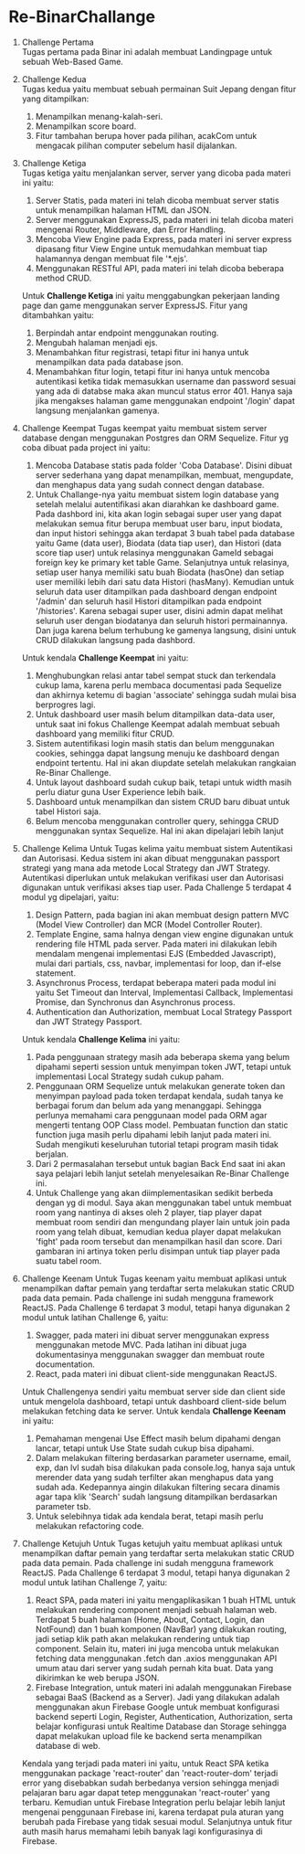 # Re-BinarChallange
1. Challenge Pertama<br>
Tugas pertama pada Binar ini adalah membuat Landingpage untuk sebuah Web-Based Game.<br>
2. Challenge Kedua<br>
Tugas kedua yaitu membuat sebuah permainan Suit Jepang dengan fitur yang ditampilkan:<br>
    1. Menampilkan menang-kalah-seri.<br>
    2. Menampilkan score board.<br>
    3. Fitur tambahan berupa hover pada pilihan, acakCom untuk mengacak pilihan computer sebelum hasil dijalankan.<br>
3. Challenge Ketiga<br>
Tugas ketiga yaitu menjalankan server, server yang dicoba pada materi ini yaitu:
    1. Server Statis, pada materi ini telah dicoba membuat server statis untuk menampilkan halaman HTML dan JSON.
    2. Server menggunakan ExpressJS, pada materi ini telah dicoba materi mengenai Router, Middleware, dan Error Handling.
    3. Mencoba View Engine pada Express, pada materi ini server express dipasang fitur View Engine untuk memudahkan membuat tiap halamannya dengan membuat file '*.ejs'.
    4. Menggunakan RESTful API, pada materi ini telah dicoba beberapa method CRUD.

    Untuk **Challenge Ketiga** ini yaitu menggabungkan pekerjaan landing page dan game menggunakan server ExpressJS. Fitur yang ditambahkan yaitu:
    1. Berpindah antar endpoint menggunakan routing.
    2. Mengubah halaman menjadi ejs.
    3. Menambahkan fitur registrasi, tetapi fitur ini hanya untuk menampilkan data pada database json.
    4. Menambahkan fitur login, tetapi fitur ini hanya untuk mencoba autentikasi ketika tidak memasukkan username dan password sesuai yang ada di databse maka akan muncul status error 401. Hanya saja jika mengakses halaman game menggunakan endpoint '/login' dapat langsung menjalankan gamenya.
4. Challenge Keempat
Tugas keempat yaitu membuat sistem server database dengan menggunakan Postgres dan ORM Sequelize. Fitur yg coba dibuat pada project ini yaitu:
    1. Mencoba Database statis pada folder 'Coba Database'. Disini dibuat server sederhana yang dapat menampilkan, membuat, mengupdate, dan menghapus data yang sudah connect dengan database.
    2. Untuk Challange-nya yaitu membuat sistem login database yang setelah melalui autentifikasi akan diarahkan ke dashboard game. Pada dashbord ini, kita akan login sebagai super user yang dapat melakukan semua fitur berupa membuat user baru, input biodata, dan input histori sehingga akan terdapat 3 buah tabel pada database yaitu Game (data user), Biodata (data tiap user), dan Histori (data score tiap user) untuk relasinya menggunakan GameId sebagai foreign key ke primary ket table Game. Selanjutnya untuk relasinya, setiap user hanya memiliki satu buah Biodata (hasOne) dan setiap user memiliki lebih dari satu data Histori (hasMany). Kemudian untuk seluruh data user ditampilkan pada dashboard dengan endpoint '/admin' dan seluruh hasil Histori ditampilkan pada endpoint '/histories'. Karena sebagai super user, disini admin dapat melihat seluruh user dengan biodatanya dan seluruh histori permainannya. Dan juga karena belum terhubung ke gamenya langsung, disini untuk CRUD dilakukan langsung pada dashbord.
    
    Untuk kendala **Challenge Keempat** ini yaitu:
    1. Menghubungkan relasi antar tabel sempat stuck dan terkendala cukup lama, karena perlu membaca documentasi pada Sequelize dan akhirnya ketemu di bagian 'associate' sehingga sudah mulai bisa berprogres lagi.
    2. Untuk dashboard user masih belum ditampilkan data-data user, untuk saat ini fokus Challenge Keempat adalah membuat sebuah dashboard yang memiliki fitur CRUD.
    3. Sistem autentifikasi login masih statis dan belum menggunakan cookies, sehingga dapat langsung menuju ke dashboard dengan endpoint tertentu. Hal ini akan diupdate setelah melakukan rangkaian Re-Binar Challenge.
    4. Untuk layout dashboard sudah cukup baik, tetapi untuk width masih perlu diatur guna User Experience lebih baik.
    5. Dashboard untuk menampilkan dan sistem CRUD baru dibuat untuk tabel Histori saja.
    6. Belum mencoba menggunakan controller query, sehingga CRUD menggunakan syntax Sequelize. Hal ini akan dipelajari lebih lanjut
5. Challenge Kelima
Untuk Tugas kelima yaitu membuat sistem Autentikasi dan Autorisasi. Kedua sistem ini akan dibuat menggunakan passport strategi yang mana ada metode Local Strategy dan JWT Strategy. Autentikasi diperlukan untuk melakukan verifikasi user dan Autorisasi digunakan untuk verifikasi akses tiap user. Pada Challenge 5 terdapat 4 modul yg dipelajari, yaitu:
    1. Design Pattern, pada bagian ini akan membuat design pattern MVC (Model View Controller) dan MCR (Model Controller Router).
    2. Template Engine, sama halnya dengan view engine digunakan untuk rendering file HTML pada server. Pada materi ini dilakukan lebih mendalam mengenai implementasi EJS (Embedded Javascript), mulai dari partials, css, navbar, implementasi for loop, dan if-else statement.
    3. Asynchronus Process, terdapat beberapa materi pada modul ini yaitu Set Timeout dan Interval, Implementasi Callback, Implementasi Promise, dan Synchronus dan Asynchronus process.
    4. Authentication dan Authorization, membuat Local Strategy Passport dan JWT Strategy Passport.
    
    Untuk kendala **Challenge Kelima** ini yaitu:
    1. Pada penggunaan strategy masih ada beberapa skema yang belum dipahami seperti session untuk menyimpan token JWT, tetapi untuk implementasi Local Strategy sudah cukup paham.
    2. Penggunaan ORM Sequelize untuk melakukan generate token dan menyimpan payload pada token terdapat kendala, sudah tanya ke berbagai forum dan belum ada yang menanggapi. Sehingga perlunya memahami cara penggunaan model pada ORM agar mengerti tentang OOP Class model. Pembuatan function dan static function juga masih perlu dipahami lebih lanjut pada materi ini. Sudah mengikuti keseluruhan tutorial tetapi program masih tidak berjalan.
    3. Dari 2 permasalahan tersebut untuk bagian Back End saat ini akan saya pelajari lebih lanjut setelah menyelesaikan Re-Binar Challenge ini.
    4. Untuk Challenge yang akan diimplementasikan sedikit berbeda dengan yg di modul. Saya akan menggunakan tabel untuk membuat room yang nantinya di akses oleh 2 player, tiap player dapat membuat room sendiri dan mengundang player lain untuk join pada room yang telah dibuat, kemudian kedua player dapat melakukan 'fight' pada room tersebut dan menampilkan hasil dan score. Dari gambaran ini artinya token perlu disimpan untuk tiap player pada suatu tabel room.
6. Challenge Keenam
Untuk Tugas keenam yaitu membuat aplikasi untuk menampilkan daftar pemain yang terdaftar serta melakukan static CRUD pada data pemain. Pada challenge ini sudah mengguna framework ReactJS. Pada Challenge 6 terdapat 3 modul, tetapi hanya digunakan 2 modul untuk latihan Challenge 6, yaitu:
    1. Swagger, pada materi ini dibuat server menggunakan express menggunakan metode MVC. Pada latihan ini dibuat juga dokumentasinya menggunakan swagger dan membuat route documentation.
    2. React, pada materi ini dibuat client-side menggunakan ReactJS.

    Untuk Challengenya sendiri yaitu membuat server side dan client side untuk mengelola dashboard, tetapi untuk dashboard client-side belum melakukan fetching data ke server. Untuk kendala **Challenge Keenam** ini yaitu:
    1. Pemahaman mengenai Use Effect masih belum dipahami dengan lancar, tetapi untuk Use State sudah cukup bisa dipahami.
    2. Dalam melakukan filtering berdasarkan parameter username, email, exp, dan lvl sudah bisa dilakukan pada console.log, hanya saja untuk merender data yang sudah terfilter akan menghapus data yang sudah ada. Kedepannya aingin dilakukan filtering secara dinamis agar tapa klik 'Search' sudah langsung ditampilkan berdasarkan parameter tsb.
    3. Untuk selebihnya tidak ada kendala berat, tetapi masih perlu melakukan refactoring code.
7. Challenge Ketujuh
Untuk Tugas ketujuh yaitu membuat aplikasi untuk menampilkan daftar pemain yang terdaftar serta melakukan static CRUD pada data pemain. Pada challenge ini sudah mengguna framework ReactJS. Pada Challenge 6 terdapat 3 modul, tetapi hanya digunakan 2 modul untuk latihan Challenge 7, yaitu:
    1. React SPA, pada materi ini yaitu mengaplikasikan 1 buah HTML untuk melakukan rendering component menjadi sebuah halaman web. Terdapat 5 buah halaman (Home, About, Contact, Login, dan NotFound) dan 1 buah komponen (NavBar) yang dilakukan routing, jadi setiap klik path akan melakukan rendering untuk tiap component. Selain itu, materi ini juga mencoba untuk melakukan fetching data menggunakan .fetch dan .axios menggunakan API umum atau dari server yang sudah pernah kita buat. Data yang dikirimkan ke web berupa JSON.
    2. Firebase Integration, untuk materi ini adalah menggunakan Firebase sebagai BaaS (Backend as a Server). Jadi yang dilakukan adalah menggunakan akun Firebase Google untuk membuat konfigurasi backend seperti Login, Register, Authentication, Authorization, serta belajar konfigurasi untuk Realtime Database dan Storage sehingga dapat melakukan upload file ke backend serta menampilkan database di web.
       
    Kendala yang terjadi pada materi ini yaitu, untuk React SPA ketika menggunakan package 'react-router' dan 'react-router-dom' terjadi error yang disebabkan sudah berbedanya version sehingga menjadi pelajaran baru agar dapat tetep menggunakan 'react-router' yang terbaru. Kemudian untuk Firebase Integration perlu belajar lebih lanjut mengenai penggunaan Firebase ini, karena terdapat pula aturan yang berubah pada Firebase yang tidak sesuai modul. Selanjutnya untuk fitur auth masih harus memahami lebih banyak lagi konfigurasinya di Firebase.
